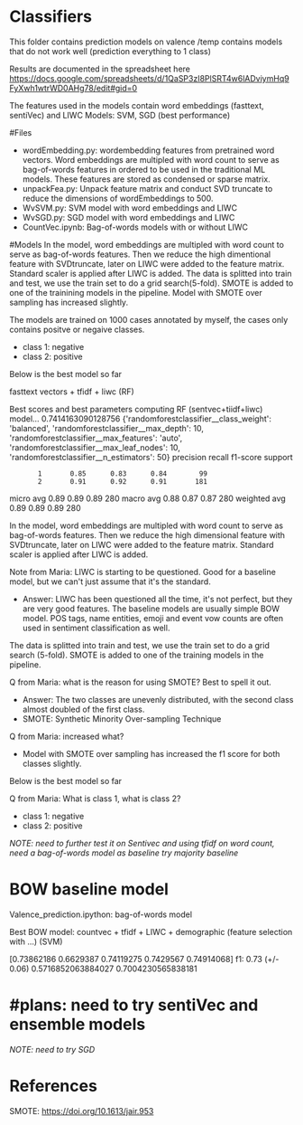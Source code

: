 # Classifiers

This folder contains prediction models on valence 
/temp contains models that do not work well (prediction everything to 1 class)

Results are documented in the spreadsheet here
https://docs.google.com/spreadsheets/d/1QaSP3zI8PlSRT4w6lADviymHq9FyXwh1wtrWD0AHg78/edit#gid=0

The features used in the models contain word embeddings (fasttext, sentiVec) and LIWC
Models: SVM, SGD (best performance)


#Files
* wordEmbedding.py: wordembedding features from pretrained word vectors. Word embeddings are multipled with word count to serve as bag-of-words features in ordered to be used in the traditional ML models. These features are stored as condensed or sparse matrix. 
* unpackFea.py: Unpack feature matrix and conduct SVD truncate to reduce the dimensions of wordEmbeddings to 500.
* WvSVM.py: SVM model with word embeddings and LIWC
* WvSGD.py: SGD model with word embeddings and LIWC
* CountVec.ipynb: Bag-of-words models with or without LIWC


#Models
In the model, word embeddings are multipled with word count to serve as bag-of-words features. Then we reduce the high dimentional feature with SVDtruncate, later on LIWC were added to the feature matrix. Standard scaler is applied after LIWC is added. The data is splitted into train and test, we use the train set to do a grid search(5-fold). SMOTE is added to one of the trainining models in the pipeline. Model with SMOTE over sampling has increased slightly. 

The models are trained on 1000 cases annotated by myself, the cases only contains positve or negaive classes.
* class 1: negative
* class 2: positive 

Below is the best model so far

fasttext vectors + tfidf + liwc (RF)

Best scores and best parameters
computing RF (sentvec+tiidf+liwc) model...
0.7414163090128756
{'randomforestclassifier__class_weight': 'balanced', 'randomforestclassifier__max_depth': 10, 'randomforestclassifier__max_features': 'auto', 'randomforestclassifier__max_leaf_nodes': 10, 'randomforestclassifier__n_estimators': 50}
              precision    recall  f1-score   support

           1       0.85      0.83      0.84        99
           2       0.91      0.92      0.91       181

   micro avg       0.89      0.89      0.89       280
   macro avg       0.88      0.87      0.87       280
weighted avg       0.89      0.89      0.89       280


In the model, word embeddings are multipled with word count to serve as bag-of-words features. Then we reduce the high dimensional feature with SVDtruncate, later on LIWC were added to the feature matrix. Standard scaler is applied after LIWC is added. 

Note from Maria: LIWC is starting to be questioned. Good for a baseline model, but we can't just assume that it's the standard. 

* Answer: LIWC has been questioned all the time, it's not perfect, but they are very good features. The baseline models are usually simple BOW model. POS tags, name entities, emoji and event vow counts are often used in sentiment classification as well.

The data is splitted into train and test, we use the train set to do a grid search (5-fold). SMOTE is added to one of the training models in the pipeline. 

Q from Maria: what is the reason for using SMOTE? Best to spell it out. 

* Answer: The two classes are unevenly distributed, with the second class almost doubled of the first class.
* SMOTE: Synthetic Minority Over-sampling Technique 

Q from Maria: increased what? 

* Model with SMOTE over sampling has increased the f1 score for both classes slightly.

Below is the best model so far

Q from Maria: What is class 1, what is class 2? 
* class 1: negative
* class 2: positive 

*NOTE: need to further test it on Sentivec and using tfidf on word count, need a bag-of-words model as baseline*
*try majority baseline*


# BOW baseline model
Valence_prediction.ipython: bag-of-words model 

Best BOW model:
countvec + tfidf + LIWC  + demographic (feature selection with ...) (SVM)

[0.73862186 0.6629387  0.74119275 0.7429567  0.74914068]
f1: 0.73 (+/- 0.06)
0.5716852063884027
0.7004230565838181


#plans: need to try sentiVec and ensemble models
=======
*NOTE: need to try SGD*

# References

SMOTE: https://doi.org/10.1613/jair.953


